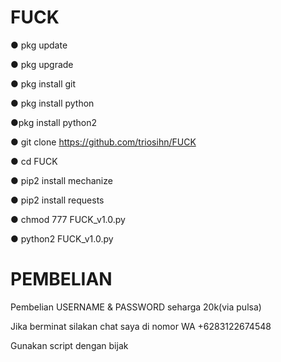 # FUCK
● pkg update 

● pkg upgrade

● pkg install git

● pkg install python

●pkg install python2

● git clone https://github.com/triosihn/FUCK

● cd FUCK

● pip2 install mechanize

● pip2 install requests

● chmod 777 FUCK_v1.0.py

● python2 FUCK_v1.0.py

# PEMBELIAN
Pembelian USERNAME & PASSWORD seharga 20k(via pulsa)

Jika berminat silakan chat saya di nomor WA +6283122674548

Gunakan script dengan bijak
